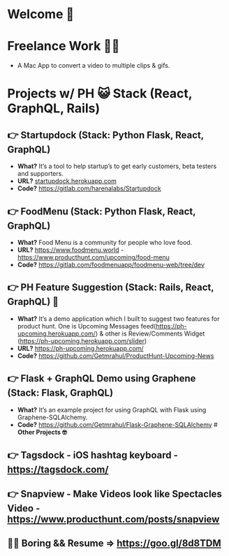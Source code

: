 # Welcome 🎉

# **Freelance Work 👨‍💻**
- A Mac App to convert a video to multiple clips & gifs.
# **Projects w/ PH 😺 Stack (React, GraphQL, Rails)**
## 👉 **Startupdock (Stack: Python Flask, React, GraphQL)** 
  - **What?** It’s a tool to help startup’s to get early customers, beta testers and supporters.
  - **URL?** [startupdock.herokuapp.com](http://startupdock.herokuapp.com/)
  - **Code?** https://gitlab.com/harenalabs/Startupdock
## 👉 **FoodMenu (Stack: Python Flask, React, GraphQL)**
  - **What?** Food Menu is a community for people who love food.
  - **URL?** https://www.foodmenu.world - https://www.producthunt.com/upcoming/food-menu
  - **Code?** https://gitlab.com/foodmenuapp/foodmenu-web/tree/dev
## 👉 **PH Feature Suggestion (Stack: Rails, React, GraphQL) 🌟**
  - **What?** It’s a demo application which I built to suggest two features for product hunt. One is Upcoming Messages feed(https://ph-upcoming.herokuapp.com/) & other is Review/Comments Widget (https://ph-upcoming.herokuapp.com/slider)
  - **URL?** https://ph-upcoming.herokuapp.com/
  - **Code?** https://github.com/Getmrahul/ProductHunt-Upcoming-News
## 👉 **Flask + GraphQL Demo using Graphene (Stack: Flask, GraphQL)**
  - **What?** It’s an example project for using GraphQL with Flask using Graphene-SQLAlchemy.
  - **Code?** https://github.com/Getmrahul/Flask-Graphene-SQLAlchemy
[](https://github.com/Getmrahul/Flask-Graphene-SQLAlchemy)# **Other Projects 🤓**
## 👉 **Tagsdock -** iOS hashtag keyboard - https://tagsdock.com/
## 👉 **Snapview -** Make Videos look like Spectacles Video - https://www.producthunt.com/posts/snapview
## 🤷‍♂️ **Boring && Resume =>** https://goo.gl/8d8TDM


